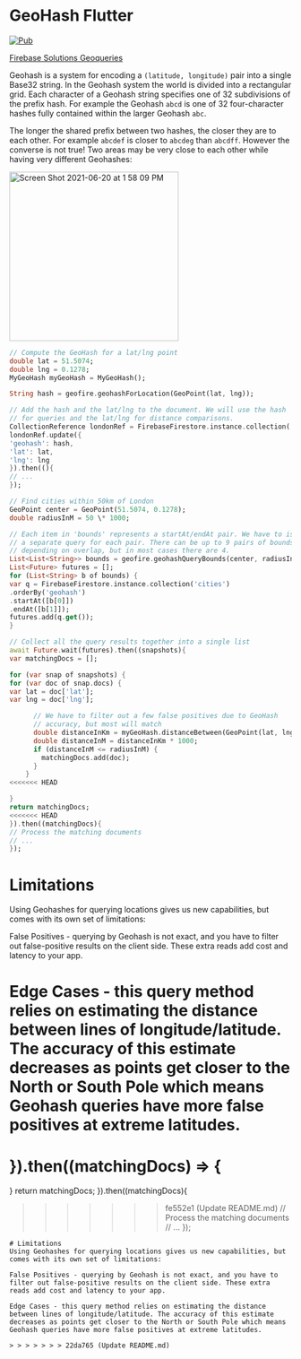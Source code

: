 # GeoHash Flutter

<a href="https://pub.dev/packages/flutter_geo_hash"><img src="https://img.shields.io/pub/v/flutter_geo_hash.svg" alt="Pub"></a>

[Firebase Solutions Geoqueries](https://firebase.google.com/docs/firestore/solutions/geoqueries)

Geohash is a system for encoding a `(latitude, longitude)` pair into a single Base32 string. In the Geohash system the world is divided into a rectangular grid. Each character of a Geohash string specifies one of 32 subdivisions of the prefix hash. For example the Geohash `abcd` is one of 32 four-character hashes fully contained within the larger Geohash `abc`.

The longer the shared prefix between two hashes, the closer they are to each other. For example `abcdef` is closer to `abcdeg` than `abcdff`. However the converse is not true! Two areas may be very close to each other while having very different Geohashes:

<img width="302" alt="Screen Shot 2021-06-20 at 1 58 09 PM" src="https://user-images.githubusercontent.com/83901702/122663789-8e411f00-d1cf-11eb-9a84-c05246d97a0d.png">

```dart
// Compute the GeoHash for a lat/lng point
double lat = 51.5074;
double lng = 0.1278;
MyGeoHash myGeoHash = MyGeoHash();

String hash = geofire.geohashForLocation(GeoPoint(lat, lng));

// Add the hash and the lat/lng to the document. We will use the hash
// for queries and the lat/lng for distance comparisons.
CollectionReference londonRef = FirebaseFirestore.instance.collection('cities').doc('LON');
londonRef.update({
'geohash': hash,
'lat': lat,
'lng': lng
}).then((){
// ...
});

// Find cities within 50km of London
GeoPoint center = GeoPoint(51.5074, 0.1278);
double radiusInM = 50 \* 1000;

// Each item in 'bounds' represents a startAt/endAt pair. We have to issue
// a separate query for each pair. There can be up to 9 pairs of bounds
// depending on overlap, but in most cases there are 4.
List<List<String>> bounds = geofire.geohashQueryBounds(center, radiusInM);
List<Future> futures = [];
for (List<String> b of bounds) {
var q = FirebaseFirestore.instance.collection('cities')
.orderBy('geohash')
.startAt([b[0]])
.endAt([b[1]]);
futures.add(q.get());
}

// Collect all the query results together into a single list
await Future.wait(futures).then((snapshots){
var matchingDocs = [];

for (var snap of snapshots) {
for (var doc of snap.docs) {
var lat = doc['lat'];
var lng = doc['lng'];

      // We have to filter out a few false positives due to GeoHash
      // accuracy, but most will match
      double distanceInKm = myGeoHash.distanceBetween(GeoPoint(lat, lng), center);
      double distanceInM = distanceInKm * 1000;
      if (distanceInM <= radiusInM) {
        matchingDocs.add(doc);
      }
    }
<<<<<<< HEAD

}
return matchingDocs;
<<<<<<< HEAD
}).then((matchingDocs){
// Process the matching documents
// ...
});

```

# Limitations

Using Geohashes for querying locations gives us new capabilities, but comes with its own set of limitations:

False Positives - querying by Geohash is not exact, and you have to filter out false-positive results on the client side. These extra reads add cost and latency to your app.

# Edge Cases - this query method relies on estimating the distance between lines of longitude/latitude. The accuracy of this estimate decreases as points get closer to the North or South Pole which means Geohash queries have more false positives at extreme latitudes.

# }).then((matchingDocs) => {

}
return matchingDocs;
}).then((matchingDocs){

> > > > > > > fe552e1 (Update README.md)
> > > > > > > // Process the matching documents
> > > > > > > // ...
> > > > > > > });

```
# Limitations
Using Geohashes for querying locations gives us new capabilities, but comes with its own set of limitations:

False Positives - querying by Geohash is not exact, and you have to filter out false-positive results on the client side. These extra reads add cost and latency to your app.

Edge Cases - this query method relies on estimating the distance between lines of longitude/latitude. The accuracy of this estimate decreases as points get closer to the North or South Pole which means Geohash queries have more false positives at extreme latitudes.

> > > > > > > 22da765 (Update README.md)
```
